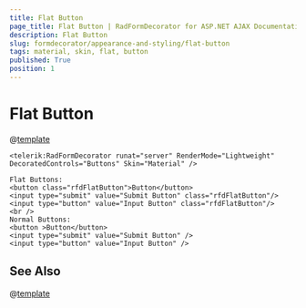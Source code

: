 ```yaml
---
title: Flat Button
page_title: Flat Button | RadFormDecorator for ASP.NET AJAX Documentation
description: Flat Button
slug: formdecorator/appearance-and-styling/flat-button
tags: material, skin, flat, button
published: True
position: 1
---
```


# Flat Button

@[template](/_templates/button/flat-button-template.md#intro "control: RadFormDecorator")

````ASP.NET
<telerik:RadFormDecorator runat="server" RenderMode="Lightweight" DecoratedControls="Buttons" Skin="Material" />

Flat Buttons:
<button class="rfdFlatButton">Button</button>
<input type="submit" value="Submit Button" class="rfdFlatButton"/>
<input type="button" value="Input Button" class="rfdFlatButton"/>
<br />
Normal Buttons:
<button >Button</button>
<input type="submit" value="Submit Button" />
<input type="button" value="Input Button" />
````

## See Also

@[template](/_templates/button/flat-button-template.md#see-also "exclude: RadFormDecorator")